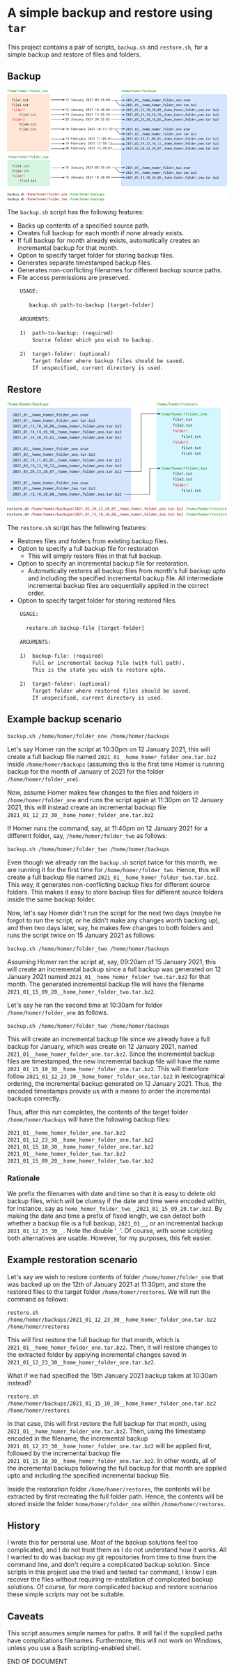 # A simple backup and restore using `tar`

This project contains a pair of scripts, `backup.sh` and `restore.sh`, for a simple backup and restore of files and folders. 

## Backup

![Backup](figs/backup.png)

The `backup.sh` script has the following features:

* Backs up contents of a specified source path.
* Creates full backup for each month if none already exists.
* If full backup for month already exists, automatically creates an incremental backup for that month.
* Option to specify target folder for storing backup files.
* Generates separate timestamped backup files.
* Generates non-conflicting filenames for different backup source paths.
* File access permissions are preserved.

```
    USAGE:

       backup.sh path-to-backup [target-folder]

    ARGUMENTS:

    1)  path-to-backup: (required)
        Source folder which you wish to backup.

    2)  target-folder: (optional)
        Target folder where backup files should be saved.
        If unspecified, current directory is used.
```

## Restore

![Restore](figs/restore.png)

The `restore.sh` script has the following features:

* Restores files and folders from existing backup files.
* Option to specify a full backup file for restoration
    * This will simply restore files in that full backup.
* Option to specify an incremental backup file for restoration.
    * Automatically restores all backup files from month's full backup upto and including the specified incremental backup file. All intermediate incremental backup files are sequentially applied in the correct order.
* Option to specify target folder for storing restored files.

```
    USAGE:

      restore.sh backup-file [target-folder]

    ARGUMENTS:

    1)  backup-file: (required)
        Full or incremental backup file (with full path).
        This is the state you wish to restore upto.

    2)  target-folder: (optional)
        Target folder where restored files should be saved.
        If unspecified, current directory is used.
```

## Example backup scenario

```
backup.sh /home/homer/folder_one /home/homer/backups
```
Let's say Homer ran the script at 10:30pm on 12 January 2021, this will create a full backup file named `2021_01__home_homer_folder_one.tar.bz2` inside `/home/homer/backups` (assuming this is the first time Homer is running backup for the month of January of 2021 for the folder `/home/homer/folder_one`).

Now, assume Homer makes few changes to the files and folders in `/home/homer/folder_one` and runs the script again at 11:30pm on 12 January 2021, this will instead create an incremental backup file `2021_01_12_23_30__home_homer_folder_one.tar.bz2`

If Homer runs the command, say, at 11:40pm on 12 January 2021 for a different folder, say, `/home/homer/folder_two` as follows:

```
backup.sh /home/homer/folder_two /home/homer/backups
```

Even though we already ran the `backup.sh` script twice for this month, we are running it for the first time for `/home/homer/folder_two`. Hence, this will create a full backup file named `2021_01__home_homer_folder_two.tar.bz2`. This way, it generates non-conflicting backup files for different source folders. This makes it easy to store backup files for different source folders inside the same backup folder.

Now, let's say Homer didn't run the script for the next two days (maybe he forgot to run the script, or he didn't make any changes worth backing up), and then two days later, say, he makes few changes to both folders and runs the script twice on 15 January 2021 as follows:

```
backup.sh /home/homer/folder_two /home/homer/backups
```

Assuming Homer ran the script at, say, 09:20am of 15 January 2021, this will create an incremental backup since a full backup was generated on 12 January 2021 named `2021_01__home_homer_folder_two.tar.bz2` for that month. The generated incremental backup file will have the filename `2021_01_15_09_20__home_homer_folder_two.tar.bz2`.

Let's say he ran the second time at 10:30am for folder `/home/homer/folder_one` as follows.

```
backup.sh /home/homer/folder_two /home/homer/backups
```

This will create an incremental backup file since we already have a full backup for January, which was create on 12 January 2021, named `2021_01__home_homer_folder_one.tar.bz2`. Since the incremental backup files are timestamped, the new incremental backup file will have the name `2021_01_15_10_30__home_homer_folder_one.tar.bz2`. This will therefore follow `2021_01_12_23_30__home_homer_folder_one.tar.bz2` in lexicographical ordering, the incremental backup generated on 12 January 2021. Thus, the encoded timestamps provide us with a means to order the incremental backups correctly.

Thus, after this run completes, the contents of the target folder `/home/homer/backups` will have the following backup files:

```
2021_01__home_homer_folder_one.tar.bz2
2021_01_12_23_30__home_homer_folder_one.tar.bz2
2021_01_15_10_30__home_homer_folder_one.tar.bz2
2021_01__home_homer_folder_two.tar.bz2
2021_01_15_09_20__home_homer_folder_two.tar.bz2
```

### Rationale

We prefix the filenames with date and time so that it is easy to delete old backup files, which will be clumsy if the date and time were encoded within, for instance, say as `home_homer_folder_two__2021_01_15_09_20.tar.bz2`. By making the date and time a prefix of fixed length, we can detect both whether a backup file is a full backup, `2021_01__`, or an incremental backup `2021_01_12_23_30__`. Note the double '`_`'. Of course, with some scripting both alternatives are usable. However, for my purposes, this felt easier.

## Example restoration scenario

Let's say we wish to restore contents of folder `/home/homer/folder_one` that was backed up on the 12th of January 2021 at 11:30pm, and store the restored files to the target folder `/home/homer/restores`. We will run the command as follows:

```
restore.sh /home/homer/backups/2021_01_12_23_30__home_homer_folder_one.tar.bz2 /home/homer/restores
```

This will first restore the full backup for that month, which is `2021_01__home_homer_folder_one.tar.bz2`. Then, it will restore changes to the extracted folder by applying incremental changes saved in `2021_01_12_23_30__home_homer_folder_one.tar.bz2`.

What if we had specified the 15th January 2021 backup taken at 10:30am instead?

```
restore.sh /home/homer/backups/2021_01_15_10_30__home_homer_folder_one.tar.bz2 /home/homer/restores
```

In that case, this will first restore the full backup for that month, using `2021_01__home_homer_folder_one.tar.bz2`. Then, using the timestamp encoded in the filename, the incremental backup `2021_01_12_23_30__home_homer_folder_one.tar.bz2` will be applied first, followed by the incremental backup file `2021_01_15_10_30__home_homer_folder_one.tar.bz2`. In other words, all of the incremental backups following the full backup for that month are applied upto and including the specified incremental backup file.

Inside the restoration folder `/home/homer/restores`, the contents will be extracted by first recreating the full folder path. Hence, the contents will be stored inside the folder `home/homer/folder_one` within `/home/homer/restores`.

## History

I wrote this for personal use. Most of the backup solutions feel too complicated, and I do not trust them as I do not understand how it works. All I wanted to do was backup my git repositories from time to time from the command line, and don't require a complicated backup solution. Since scripts in this project use the tried and tested `tar` command, I know I can recover the files without requiring re-installation of complicated backup solutions. Of course, for more complicated backup and restore scenarios these simple scripts may not be suitable.

## Caveats

This script assumes simple names for paths. It will fail if the supplied paths have complications filenames. Furthermore, this will not work on Windows, unless you use a Bash scripting-enabled shell.

END OF DOCUMENT